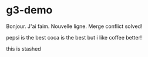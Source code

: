 # g3-demo

Bonjour.
J'ai faim.
Nouvelle ligne.
Merge conflict solved!

pepsi is the best
coca is the best
but i like coffee better!

this is stashed

